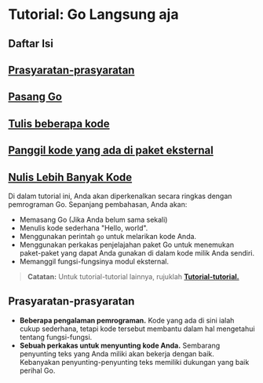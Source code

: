 # **Tutorial: Go Langsung aja**

## Daftar Isi  
## [Prasyaratan-prasyaratan](#prasyaratan-prasyaratan-1)
## [Pasang Go](PASANG.md)
## [Tulis beberapa kode](TULIS.md)
## [Panggil kode yang ada di paket eksternal](PANGGIL_EKSTERNAL.md)
## [Nulis Lebih Banyak Kode](BANYAK_KODE.md)  

Di dalam tutorial ini, Anda akan diperkenalkan secara ringkas dengan pemrograman Go. Sepanjang pembahasan, Anda akan:  
- Memasang Go (Jika Anda belum sama sekali)  
- Menulis kode sederhana "Hello, world".  
- Menggunakan perintah `go` untuk melarikan kode Anda.  
- Menggunakan perkakas penjelajahan paket Go untuk menemukan paket-paket yang dapat Anda gunakan di dalam kode milik Anda sendiri.  
- Memanggil fungsi-fungsinya modul eksternal.  

> **Catatan:** Untuk tutorial-tutorial lainnya, rujuklah [**Tutorial-tutorial.**](TUTORIAL_TUTORIAL.md)  

## **Prasyaratan-prasyaratan**
- **Beberapa pengalaman pemrograman.** Kode yang ada di sini ialah cukup sederhana, tetapi kode tersebut membantu dalam hal mengetahui tentang fungsi-fungsi.  
-  **Sebuah perkakas untuk menyunting kode Anda.** Sembarang penyunting teks yang Anda miliki akan bekerja dengan baik. Kebanyakan penyunting-penyunting teks memiliki dukungan yang baik perihal Go.  
